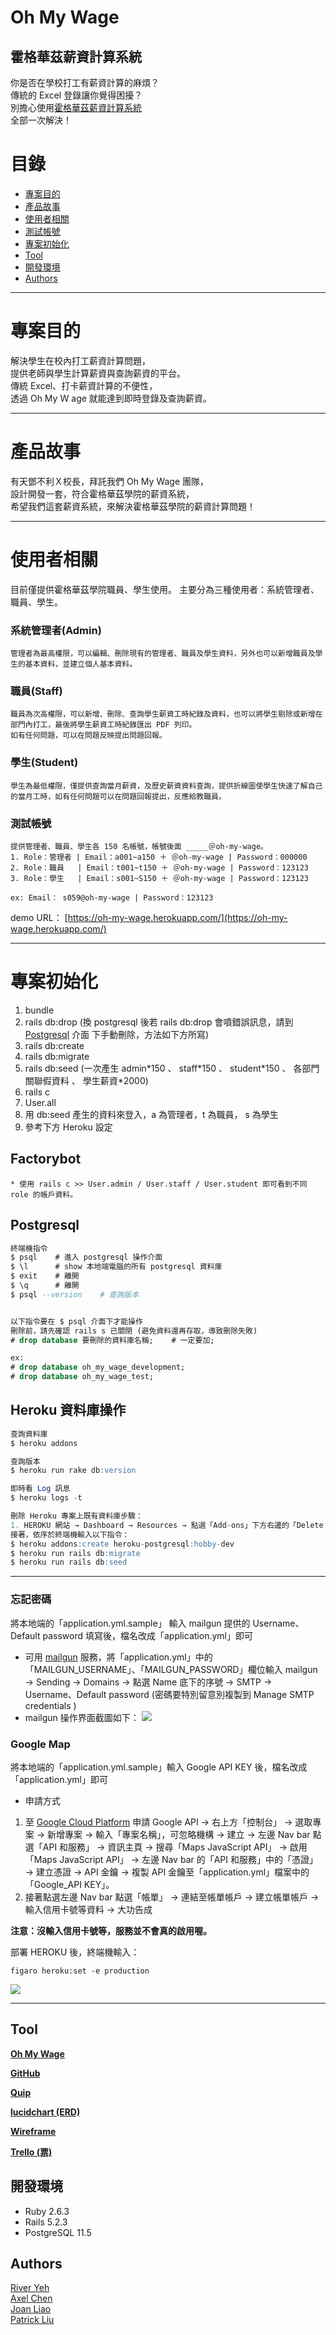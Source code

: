# Oh My Wage

## 霍格華茲薪資計算系統

你是否在學校打工有薪資計算的麻煩？  
傳統的 Excel 登錄讓你覺得困擾？  
別擔心使用[霍格華茲薪資計算系統](https://oh-my-wage.herokuapp.com/)  
全部一次解決！

# 目錄

- [專案目的](#專案目的)
- [產品故事](#產品故事)
- [使用者相關](#使用者相關)
- [測試帳號](#測試帳號)
- [專案初始化](#專案初始化)
- [Tool](#Tool)
- [開發環境](#開發環境)
- [Authors](#Authors)

---

# 專案目的

解決學生在校內打工薪資計算問題，  
提供老師與學生計算薪資與查詢薪資的平台。  
傳統 Excel、打卡薪資計算的不便性，  
透過 Oh My Ｗ age 就能達到即時登錄及查詢薪資。

---

# 產品故事

有天鄧不利Ｘ校長，拜託我們 Oh My Wage 團隊，  
設計開發一套，符合霍格華茲學院的薪資系統，  
希望我們這套薪資系統，來解決霍格華茲學院的薪資計算問題！

---

# 使用者相關

目前僅提供霍格華茲學院職員、學生使用。
主要分為三種使用者：系統管理者、職員、學生。

### 系統管理者(Admin)

    管理者為最高權限，可以編輯、刪除現有的管理者、職員及學生資料，另外也可以新增職員及學生的基本資料，並建立個人基本資料。

### 職員(Staff)

    職員為次高權限，可以新增、刪除、查詢學生薪資工時紀錄及資料，也可以將學生剔除或新增在部門內打工，最後將學生薪資工時紀錄匯出 PDF 列印。
    如有任何問題，可以在問題反映提出問題回報。

### 學生(Student)

    學生為最低權限，僅提供查詢當月薪資，及歷史薪資資料查詢，提供折線圖使學生快速了解自己的當月工時，如有任何問題可以在問題回報提出，反應給教職員。

### 測試帳號

    提供管理者、職員、學生各 150 名帳號，帳號後面 _____＠oh-my-wage。
    1. Role：管理者 | Email：a001~a150 ＋ ＠oh-my-wage | Password：000000
    2. Role：職員   | Email：t001~t150 ＋ ＠oh-my-wage | Password：123123
    3. Role：學生   | Email：s001~S150 ＋ ＠oh-my-wage | Password：123123

    ex: Email： s059@oh-my-wage | Password：123123

demo URL： [https://oh-my-wage.herokuapp.com/](https://oh-my-wage.herokuapp.com/)

---

# 專案初始化

1. bundle
2. rails db:drop
   (換 postgresql 後若 rails db:drop 會噴錯誤訊息，請到 [Postgresql](#Postgresql) 介面 下手動刪除，方法如下方所寫)
3. rails db:create
4. rails db:migrate
5. rails db:seed
   (一次產生 admin\*150 、 staff\*150 、 student\*150 、 各部門 關聯假資料 、 學生薪資\*2000)
6. rails c
7. User.all
8. 用 db:seed 產生的資料來登入，a 為管理者，t 為職員， s 為學生
9. 參考下方 Heroku 設定

## Factorybot

    * 使用 rails c >> User.admin / User.staff / User.student 即可看到不同 role 的帳戶資料。

## Postgresql

```sql
終端機指令
$ psql    # 進入 postgresql 操作介面
$ \l      # show 本地端電腦的所有 postgresql 資料庫
$ exit    # 離開
$ \q      # 離開
$ psql --version    # 查詢版本


以下指令要在 $ psql 介面下才能操作
刪除前，請先確認 rails s 已關閉 (避免資料還再存取，導致刪除失敗)
# drop database 要刪除的資料庫名稱;    # 一定要加;

ex:
# drop database oh_my_wage_development;
# drop database oh_my_wage_test;
```

## Heroku 資料庫操作

```sql
查詢資料庫
$ heroku addons

查詢版本
$ heroku run rake db:version

即時看 Log 訊息
$ heroku logs -t

刪除 Heroku 專案上既有資料庫步驟：
1. HEROKU 網站 → Dashboard → Resources → 點選「Add-ons」下方右邊的「Delete Add-on」
接著，依序於終端機輸入以下指令：
$ heroku addons:create heroku-postgresql:hobby-dev
$ heroku run rails db:migrate
$ heroku run rails db:seed
```

---

### 忘記密碼

將本地端的「application.yml.sample」 輸入 mailgun 提供的 Username、Default password 填寫後，檔名改成「application.yml」即可

- 可用 [mailgun](https://www.mailgun.com/) 服務，將「application.yml」中的「MAILGUN_USERNAME」、「MAILGUN_PASSWORD」欄位輸入 mailgun → Sending → Domains → 點選 Name 底下的序號 → SMTP → Username、Default password (密碼要特別留意別複製到 Manage SMTP credentials )
- mailgun 操作界面截圖如下：
  ![](https://i.imgur.com/icOLtzG.png)

### Google Map

將本地端的「application.yml.sample」輸入 Google API KEY 後，檔名改成「application.yml」即可

- 申請方式

1. 至 [Google Cloud Platform](https://console.cloud.google.com) 申請 Google API → 右上方「控制台」 → 選取專案 → 新增專案 → 輸入「專案名稱」，可忽略機構 → 建立 → 左邊 Nav bar 點選「API 和服務」 → 資訊主頁 → 搜尋「Maps JavaScript API」 → 啟用「Maps JavaScript API」 → 左邊 Nav bar 的「API 和服務」中的「憑證」 → 建立憑證 → API 金鑰 → 複製 API 金鑰至「application.yml」檔案中的「Google_API KEY」。
1. 接著點選左邊 Nav bar 點選「帳單」 → 連結至帳單帳戶 → 建立帳單帳戶 → 輸入信用卡號等資料 → 大功告成

**注意：沒輸入信用卡號等，服務並不會真的啟用喔。**

部署 HEROKU 後，終端機輸入：

```ruby=
figaro heroku:set -e production
```

![](https://i.imgur.com/9WGxbDG.png)

---

## Tool

[**Oh My Wage**](https://oh-my-wage.herokuapp.com/)

[**GitHub**](https://github.com/River-Ye/oh_my_wage/)

[**Quip**](https://riverye.quip.com/OcZAOAihsSC)

[**lucidchart (ERD)**](https://www.lucidchart.com/documents/edit/52440e0b-0748-4620-9b85-6fbf4642601b)

[**Wireframe**](https://whimsical.com/JgPoSu5DBGz4kNfxC9S99L)

[**Trello (票)**](https://trello.com/oh_my_wage)

## 開發環境
- Ruby 2.6.3
- Rails 5.2.3
- PostgreSQL 11.5

## Authors

[River Yeh](https://github.com/River-Ye)  
[Axel Chen](https://github.com/Axelchen)  
[Joan Liao](https://github.com/joanliao0525)  
[Patrick Liu](https://github.com/Patrick0906)
